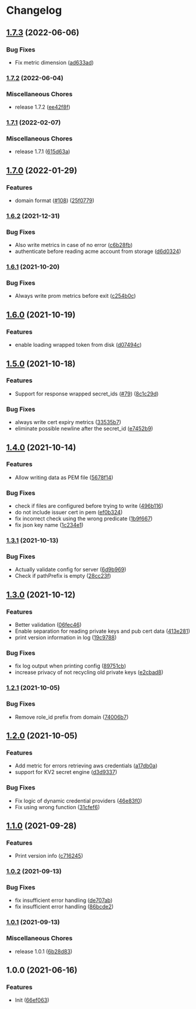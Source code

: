 # Changelog

## [1.7.3](https://github.com/soerenschneider/acmevault/compare/v1.7.2...v1.7.3) (2022-06-06)


### Bug Fixes

* Fix metric dimension ([ad633ad](https://github.com/soerenschneider/acmevault/commit/ad633ad40cee2cdb815de5c87536cbfe14bc0d68))

### [1.7.2](https://www.github.com/soerenschneider/acmevault/compare/v1.7.1...v1.7.2) (2022-06-04)


### Miscellaneous Chores

* release 1.7.2 ([ee42f8f](https://www.github.com/soerenschneider/acmevault/commit/ee42f8f21091251f6bcce38a90399f23892688d3))

### [1.7.1](https://www.github.com/soerenschneider/acmevault/compare/v1.7.0...v1.7.1) (2022-02-07)


### Miscellaneous Chores

* release 1.7.1 ([615d63a](https://www.github.com/soerenschneider/acmevault/commit/615d63a159f7160ffdc88d70b81e0c23020a4a38))

## [1.7.0](https://www.github.com/soerenschneider/acmevault/compare/v1.6.2...v1.7.0) (2022-01-29)


### Features

* domain format ([#108](https://www.github.com/soerenschneider/acmevault/issues/108)) ([25f0779](https://www.github.com/soerenschneider/acmevault/commit/25f0779bf921900280ad353f08f59182ba39d9ca))

### [1.6.2](https://www.github.com/soerenschneider/acmevault/compare/v1.6.1...v1.6.2) (2021-12-31)


### Bug Fixes

* Also write metrics in case of no error ([c6b28fb](https://www.github.com/soerenschneider/acmevault/commit/c6b28fb055f980abc35cc1a8728273e0e563b7f4))
* authenticate before reading acme account from storage ([d6d0324](https://www.github.com/soerenschneider/acmevault/commit/d6d0324cf837de3ba9f087ddf06de0c87309bc76))

### [1.6.1](https://www.github.com/soerenschneider/acmevault/compare/v1.6.0...v1.6.1) (2021-10-20)


### Bug Fixes

* Always write prom metrics before exit ([c254b0c](https://www.github.com/soerenschneider/acmevault/commit/c254b0c802692376dc206dd1ffcd073ae9554851))

## [1.6.0](https://www.github.com/soerenschneider/acmevault/compare/v1.5.0...v1.6.0) (2021-10-19)


### Features

* enable loading wrapped token from disk ([d07494c](https://www.github.com/soerenschneider/acmevault/commit/d07494c41295cfedaee4481aea00084cbbdbf792))

## [1.5.0](https://www.github.com/soerenschneider/acmevault/compare/v1.4.0...v1.5.0) (2021-10-18)


### Features

* Support for response wrapped secret_ids ([#79](https://www.github.com/soerenschneider/acmevault/issues/79)) ([8c1c29d](https://www.github.com/soerenschneider/acmevault/commit/8c1c29d2825d8726ee58153fd7340c08111bc5ae))


### Bug Fixes

* always write cert expiry metrics ([33535b7](https://www.github.com/soerenschneider/acmevault/commit/33535b799944a56df16a8313dcd3260b88857ae5))
* eliminate possible newline after the secret_id ([e7452b9](https://www.github.com/soerenschneider/acmevault/commit/e7452b9168f0b52e07cf401f4de5a795f3a74693))

## [1.4.0](https://www.github.com/soerenschneider/acmevault/compare/v1.3.1...v1.4.0) (2021-10-14)


### Features

* Allow writing data as PEM file ([5678f14](https://www.github.com/soerenschneider/acmevault/commit/5678f14cc0380d9621dd06dfec4f957c8a8b9af1))


### Bug Fixes

* check if files are configured before trying to write ([496b116](https://www.github.com/soerenschneider/acmevault/commit/496b116a75f480b27e09374200badb0f4c15ac61))
* do not include issuer cert in pem ([ef0b324](https://www.github.com/soerenschneider/acmevault/commit/ef0b3246edacf0d846777d877c5cf24e865bc86d))
* fix incorrect check using the wrong predicate ([1b9f667](https://www.github.com/soerenschneider/acmevault/commit/1b9f6672a10c5ef632a3a9ff0173423578915c35))
* fix json key name ([1c234e1](https://www.github.com/soerenschneider/acmevault/commit/1c234e1fd17139550bca47e39518459eabd3769a))

### [1.3.1](https://www.github.com/soerenschneider/acmevault/compare/v1.3.0...v1.3.1) (2021-10-13)


### Bug Fixes

* Actually validate config for server ([6d9b969](https://www.github.com/soerenschneider/acmevault/commit/6d9b96992e477fa103952daedb2b3104d962717b))
* Check if pathPrefix is empty ([28cc23f](https://www.github.com/soerenschneider/acmevault/commit/28cc23fd016081486d053c1af1f9a491a901e026))

## [1.3.0](https://www.github.com/soerenschneider/acmevault/compare/v1.2.1...v1.3.0) (2021-10-12)


### Features

* Better validation ([06fec46](https://www.github.com/soerenschneider/acmevault/commit/06fec462ccc9bd48db8c69e99970a4b0057659c3))
* Enable separation for reading private keys and pub cert data ([413e281](https://www.github.com/soerenschneider/acmevault/commit/413e281ff6c3208ea0574b9ee8b0a5c05817a5ab))
* print version information in log ([19c9788](https://www.github.com/soerenschneider/acmevault/commit/19c97887bf5d91f7d5daa849918e3059ae8953db))


### Bug Fixes

* fix log output when printing config ([89751cb](https://www.github.com/soerenschneider/acmevault/commit/89751cbf3e08abe4c040cf7b8a069f4b9a6f9b72))
* increase privacy of not recycling old private keys ([e2cbad8](https://www.github.com/soerenschneider/acmevault/commit/e2cbad89b4fb08c260d3cc3b16d1c0a4e33d633d))

### [1.2.1](https://www.github.com/soerenschneider/acmevault/compare/v1.2.0...v1.2.1) (2021-10-05)


### Bug Fixes

* Remove role_id prefix from domain ([74006b7](https://www.github.com/soerenschneider/acmevault/commit/74006b77c5df5f7176ef3cac7b1743252edfb69f))

## [1.2.0](https://www.github.com/soerenschneider/acmevault/compare/v1.1.0...v1.2.0) (2021-10-05)


### Features

* Add metric for errors retrieving aws credentials ([a17db0a](https://www.github.com/soerenschneider/acmevault/commit/a17db0a0dadc2ed2cb6597876f7b45fa65d1ff68))
* support for KV2 secret engine ([d3d9337](https://www.github.com/soerenschneider/acmevault/commit/d3d93379782a6eabb745504ef8ba60921805475c))


### Bug Fixes

* Fix logic of dynamic credential providers ([46e83f0](https://www.github.com/soerenschneider/acmevault/commit/46e83f0123c22fda6ad28d1a281a0be2439146e3))
* Fix using wrong function ([31cfef6](https://www.github.com/soerenschneider/acmevault/commit/31cfef678760ee51bf2e00f5a10aaa11090650a8))

## [1.1.0](https://www.github.com/soerenschneider/acmevault/compare/v1.0.2...v1.1.0) (2021-09-28)


### Features

* Print version info ([c716245](https://www.github.com/soerenschneider/acmevault/commit/c716245980ef7710023be79a85c697f07c59eb73))

### [1.0.2](https://www.github.com/soerenschneider/acmevault/compare/v1.0.1...v1.0.2) (2021-09-13)


### Bug Fixes

* fix insufficient error handling ([de707ab](https://www.github.com/soerenschneider/acmevault/commit/de707ab49f5435a08310c8eff85d249d400df5d5))
* fix insufficient error handling ([86bcde2](https://www.github.com/soerenschneider/acmevault/commit/86bcde2728fdf38004db070fd2344fd164c61117))

### [1.0.1](https://www.github.com/soerenschneider/acmevault/compare/v1.0.0...v1.0.1) (2021-09-13)


### Miscellaneous Chores

* release 1.0.1 ([6b28d83](https://www.github.com/soerenschneider/acmevault/commit/6b28d837945f77b1c039005fcd91f6aaeecdf4a4))

## 1.0.0 (2021-06-16)


### Features

* Init ([66ef063](https://www.github.com/soerenschneider/acmevault/commit/66ef0639375236678cffccf59a3eb47f553bcb7f))

